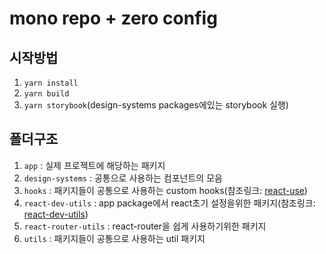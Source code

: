 # mono repo + zero config

## 시작방법

1. `yarn install`
2. `yarn build`
3. `yarn storybook`(design-systems packages에있는 storybook 실행)

## 폴더구조

1. `app` : 실제 프로젝트에 해당하는 패키지
2. `design-systems` : 공통으로 사용하는 컴포넌트의 모음
3. `hooks` : 패키지들이 공통으로 사용하는 custom hooks(참조링크: [react-use](https://github.com/streamich/react-use))
4. `react-dev-utils` : app package에서 react초기 설정을위한 패키지(참조링크: [react-dev-utils](https://github.com/facebook/create-react-app/tree/main/packages/react-dev-utils))
5. `react-router-utils` : react-router을 쉽게 사용하기위한 패키지
6. `utils` : 패키지들이 공통으로 사용하는 util 패키지
